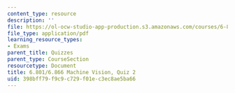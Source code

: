 ```yaml
---
content_type: resource
description: ''
file: https://ol-ocw-studio-app-production.s3.amazonaws.com/courses/6-801-machine-vision-fall-2020/398bff79f9c9c729f01ec3ec8ae5ba66_MIT6_801F20_q2.pdf
file_type: application/pdf
learning_resource_types:
- Exams
parent_title: Quizzes
parent_type: CourseSection
resourcetype: Document
title: 6.801/6.866 Machine Vision, Quiz 2
uid: 398bff79-f9c9-c729-f01e-c3ec8ae5ba66
---
```

